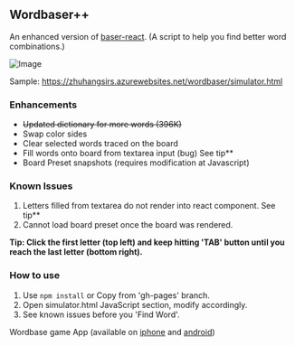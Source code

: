 ## Wordbaser++

An enhanced version of [baser-react](https://github.com/blainesch/baser-react). (A script to help you find better word combinations.)

![Image](https://i.imgur.com/38aMCmN.png)

Sample: https://zhuhangsirs.azurewebsites.net/wordbaser/simulator.html

### Enhancements
- ~~Updated dictionary for more words (396K)~~
- Swap color sides
- Clear selected words traced on the board
- Fill words onto board from textarea input (bug) See tip\*\*
- Board Preset snapshots (requires modification at Javascript)

### Known Issues
1. Letters filled from textarea do not render into react component. See tip\*\*
2. Cannot load board preset once the board was rendered.

**Tip: Click the first letter (top left) and keep hitting 'TAB' button until you reach the last letter (bottom right).**

### How to use
1. Use `npm install` or Copy from 'gh-pages' branch.
2. Open simulator.html JavaScript section, modify accordingly.
3. See known issues before you 'Find Word'.

Wordbase game App (available on
[iphone](https://itunes.apple.com/us/app/wordbase/id777638764?mt=8) and
[android](https://play.google.com/store/apps/details?id=com.wordbaseapp&hl=en))
